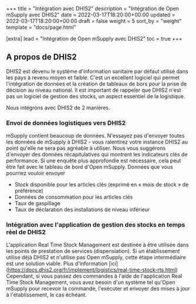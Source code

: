 +++
title = "Intégration avec DHIS2"
description = "Intégration de Open mSupply avec DHIS2"
date = 2022-03-17T18:20:00+00:00
updated = 2022-03-17T18:20:00+00:00
draft = false
weight = 5
sort_by = "weight"
template = "docs/page.html"

[extra]
lead = "Intégration de Open mSupply avec DHIS2"
toc = true
+++

## A propos de DHIS2
DHIS2 est devenu le système d'information sanitaire par défaut utilisé dans les pays à revenu moyen et faible.
C'est un excellent logiciel qui permet l'intégration de données et la création de tableaux de bors pour la prise de décision au niveau national. Il est important de rappeler que DHIS2 n'est pas un logiciel de gestion des stocks, un aspect essentiel de la logistique. 

Nous intégrons avec DHIS2 de 2 manières.

### Envoi de données logistiques vers DHIS2
mSupply contient beaucoup de données. N'essayez pas d'envoyer toutes les données de mSupply à DHIS2 - vous ralentirez votre instance DHIS2 au point qu'elle ne sera pas agréable à utiliser.
Nous vous suggérons d'envoyer des données récapitulatives qui montrent les indicateurs clés de performance. Si une enquête plus approfondie est nécessaire, cela peut être fait avec le tableau de bord d'Open mSupply.
Données que vous pourriez vouloir envoyer
* Stock disponible pour les articles clés (exprimé en « mois de stock » de préférence)
* Données de consommation pour les articles clés
* Taux de gaspillage
* Taux de déclaration des installations de niveau inférieur


### Intégration avec l'application de gestion des stocks en temps réel de DHIS2
L'application Real Time Stock Management est destinée à être utilisée dans les points de prestation de services (dispensiation). Si un établissement utilise déjà DHIS2 et n'utilise pas Open mSupply, cette étape intermédiaire est une solution viable. Plus d'information [ici] (https://docs.dhis2.org/fr/implement/logistics/real-time-stock-rts.html)
Cependant, si vous passez des commandes à l'aide de l'application Real Time Stock Management, vous avez besoin d'un système tel qu'Open mSupply pour recevoir la commande, l'exécuter et envoyer des mises à jour à l'établissement, le cas échéant.

